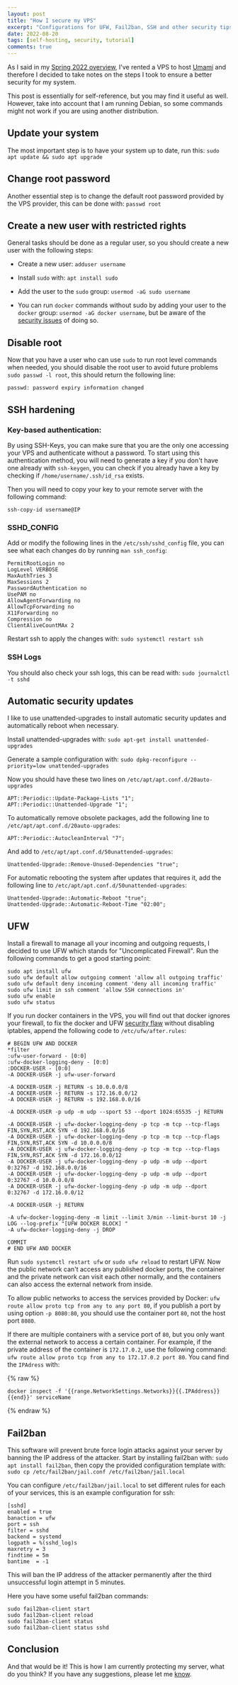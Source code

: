 ```yaml
---
layout: post
title: "How I secure my VPS"
excerpt: "Configurations for UFW, Fail2ban, SSH and other security tips."
date: 2022-08-20
tags: [self-hosting, security, tutorial]
comments: true
---
```


As I said in my [Spring 2022 overview](https://www.fuzzygrim.com/seasons/spring-2022), I've rented a VPS to host [Umami](https://github.com/mikecao/umami) and therefore I decided to take notes on the steps I took to ensure a better security for my system. 

This post is essentially for self-reference, but you may find it useful as well. However, take into account that I am running Debian, so some commands might not work if you are using another distribution.

## Update your system
The most important step is to have your system up to date, run this: `sudo apt update && sudo apt upgrade`

## Change root password
Another essential step is to change the default root password provided by the VPS provider, this can be done with: `passwd root`

## Create a new user with restricted rights
General tasks should be done as a regular user, so you should create a new user with the following steps:

- Create a new user: `adduser username`

- Install `sudo` with: `apt install sudo`

- Add the user to the `sudo` group: `usermod -aG sudo username`

- You can run `docker` commands without sudo by adding your user to the `docker` group: `usermod -aG docker username`, but be aware of the [security issues](https://docs.docker.com/engine/security/#docker-daemon-attack-surface) of doing so.


## Disable root
Now that you have a user who can use `sudo` to run root level commands when needed, you should disable the root user to avoid future problems `sudo passwd -l root`, this should return the following line: 

```
passwd: password expiry information changed
```

## SSH hardening

### Key-based authentication:
By using SSH-Keys, you can make sure that you are the only one accessing your VPS and authenticate without a password. To start using this authentication method, you will need to generate a key if you don't have one already with `ssh-keygen`, you can check if you already have a key by checking if `/home/username/.ssh/id_rsa` exists.

Then you will need to copy your key to your remote server with the following command:

```
ssh-copy-id username@IP
```

### SSHD_CONFIG

Add or modify the following lines in the `/etc/ssh/sshd_config` file, you can see what each changes do by running `man ssh_config`:

```
PermitRootLogin no
LogLevel VERBOSE
MaxAuthTries 3
MaxSessions 2
PasswordAuthentication no
UsePAM no
AllowAgentForwarding no
AllowTcpForwarding no
X11Forwarding no
Compression no
ClientAliveCountMAx 2
```

Restart ssh to apply the changes with: `sudo systemctl restart ssh`

### SSH Logs

You should also check your ssh logs, this can be read with: `sudo journalctl -t sshd`

## Automatic security updates

I like to use unattended-upgrades to install automatic security updates and automatically reboot when necessary.

Install unattended-upgrades with: `sudo apt-get install unattended-upgrades`

Generate a sample configuration with: `sudo dpkg-reconfigure --priority=low unattended-upgrades`

Now you should have these two lines on `/etc/apt/apt.conf.d/20auto-upgrades`
```
APT::Periodic::Update-Package-Lists "1";
APT::Periodic::Unattended-Upgrade "1";
```

To automatically remove obsolete packages, add the following line to `/etc/apt/apt.conf.d/20auto-upgrades`:
```
APT::Periodic::AutocleanInterval "7";
```

And add to `/etc/apt/apt.conf.d/50unattended-upgrades`:
```
Unattended-Upgrade::Remove-Unused-Dependencies "true";
```

For automatic rebooting the system after updates that requires it, add the following line to `/etc/apt/apt.conf.d/50unattended-upgrades`:
```
Unattended-Upgrade::Automatic-Reboot "true";
Unattended-Upgrade::Automatic-Reboot-Time "02:00";
```

## UFW
Install a firewall to manage all your incoming and outgoing requests, I decided to use UFW which stands for "Uncomplicated Firewall". Run the following commands to get a good starting point:

```
sudo apt install ufw
sudo ufw default allow outgoing comment 'allow all outgoing traffic'
sudo ufw default deny incoming comment 'deny all incoming traffic'
sudo ufw limit in ssh comment 'allow SSH connections in'
sudo ufw enable
sudo ufw status
```

If you run docker containers in the VPS, you will find out that docker ignores your firewall, to fix the docker and UFW [security flaw](https://github.com/chaifeng/ufw-docker#problem) without disabling iptables, append the following code to `/etc/ufw/after.rules`:
```
# BEGIN UFW AND DOCKER
*filter
:ufw-user-forward - [0:0]
:ufw-docker-logging-deny - [0:0]
:DOCKER-USER - [0:0]
-A DOCKER-USER -j ufw-user-forward

-A DOCKER-USER -j RETURN -s 10.0.0.0/8
-A DOCKER-USER -j RETURN -s 172.16.0.0/12
-A DOCKER-USER -j RETURN -s 192.168.0.0/16

-A DOCKER-USER -p udp -m udp --sport 53 --dport 1024:65535 -j RETURN

-A DOCKER-USER -j ufw-docker-logging-deny -p tcp -m tcp --tcp-flags FIN,SYN,RST,ACK SYN -d 192.168.0.0/16
-A DOCKER-USER -j ufw-docker-logging-deny -p tcp -m tcp --tcp-flags FIN,SYN,RST,ACK SYN -d 10.0.0.0/8
-A DOCKER-USER -j ufw-docker-logging-deny -p tcp -m tcp --tcp-flags FIN,SYN,RST,ACK SYN -d 172.16.0.0/12
-A DOCKER-USER -j ufw-docker-logging-deny -p udp -m udp --dport 0:32767 -d 192.168.0.0/16
-A DOCKER-USER -j ufw-docker-logging-deny -p udp -m udp --dport 0:32767 -d 10.0.0.0/8
-A DOCKER-USER -j ufw-docker-logging-deny -p udp -m udp --dport 0:32767 -d 172.16.0.0/12

-A DOCKER-USER -j RETURN

-A ufw-docker-logging-deny -m limit --limit 3/min --limit-burst 10 -j LOG --log-prefix "[UFW DOCKER BLOCK] "
-A ufw-docker-logging-deny -j DROP

COMMIT
# END UFW AND DOCKER
```

Run `sudo systemctl restart ufw` or `sudo ufw reload` to restart UFW. Now the public network can't access any published docker ports, the container and the private network can visit each other normally, and the containers can also access the external network from inside.

To allow public networks to access the services provided by Docker: `ufw route allow proto tcp from any to any port 80`, if you publish a port by using option `-p 8080:80`, you should use the container port `80`, not the host port `8080`.

If there are multiple containers with a service port of `80`, but you only want the external network to access a certain container. For example, if the private address of the container is `172.17.0.2`, use the following command: `ufw route allow proto tcp from any to 172.17.0.2 port 80`. You cand find the `IPAdress` with: 

{% raw %}
```
docker inspect -f '{{range.NetworkSettings.Networks}}{{.IPAddress}}{{end}}' serviceName
```
{% endraw %}

## Fail2ban
This software will prevent brute force login attacks against your server by banning the IP address of the attacker. Start by installing fail2ban with: `sudo apt install fail2ban`, then copy the provided configuration template with: `sudo cp /etc/fail2ban/jail.conf /etc/fail2ban/jail.local`

You can configure `/etc/fail2ban/jail.local` to set different rules for each of your services, this is an example configuration for ssh:

```
[sshd]
enabled = true
banaction = ufw
port = ssh
filter = sshd
backend = systemd
logpath = %(sshd_log)s
maxretry = 3
findtime = 5m
bantime  = -1
```
This will ban the IP address of the attacker permanently after the third unsuccessful login attempt in 5 minutes.

Here you have some useful fail2ban commands:
```
sudo fail2ban-client start
sudo fail2ban-client reload
sudo fail2ban-client status
sudo fail2ban-client status sshd
```

## Conclusion
And that would be it! This is how I am currently protecting my server, what do you think? If you have any suggestions, please let me [know](mailto:contact@fuzzygrim.com).